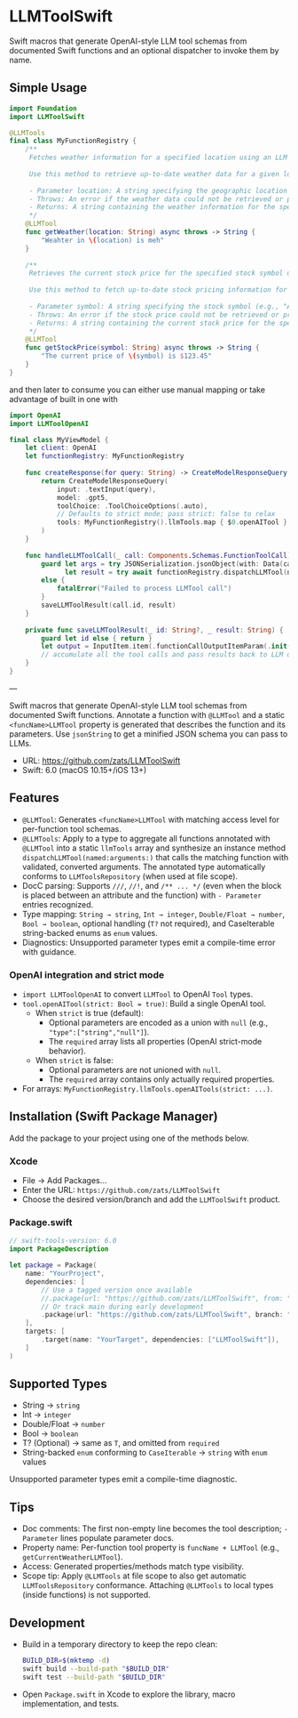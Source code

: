 # LLMToolSwift

Swift macros that generate OpenAI-style LLM tool schemas from documented Swift functions and an optional dispatcher to invoke them by name.

## Simple Usage

```swift
import Foundation
import LLMToolSwift

@LLMTools
final class MyFunctionRegistry {
    /**
     Fetches weather information for a specified location using an LLM tool.
     
     Use this method to retrieve up-to-date weather data for a given location. The method is asynchronous and may throw an error if the retrieval fails.
     
     - Parameter location: A string specifying the geographic location for which to fetch weather information.
     - Throws: An error if the weather data could not be retrieved or processed.
     - Returns: A string containing the weather information for the specified location.
     */
    @LLMTool
    func getWeather(location: String) async throws -> String {
        "Weahter in \(location) is meh"
    }
    
    /**
     Retrieves the current stock price for the specified stock symbol using an LLM tool.
     
     Use this method to fetch up-to-date stock pricing information for a given symbol. The method is asynchronous and may throw an error if retrieval fails.
     
     - Parameter symbol: A string specifying the stock symbol (e.g., "AAPL" for Apple Inc.)
     - Throws: An error if the stock price could not be retrieved or processed.
     - Returns: A string containing the current stock price for the specified symbol.
     */
    @LLMTool
    func getStockPrice(symbol: String) async throws -> String {
        "The current price of \(symbol) is $123.45"
    }
}
```

and then later to consume you can either use manual mapping or take advantage of built in one with 

```swift
import OpenAI
import LLMToolOpenAI

final class MyViewModel {
    let client: OpenAI
    let functionRegistry: MyFunctionRegistry
    
    func createResponse(for query: String) -> CreateModelResponseQuery {
        return CreateModelResponseQuery(
            input: .textInput(query),
            model: .gpt5,
            toolChoice: .ToolChoiceOptions(.auto),
            // Defaults to strict mode; pass strict: false to relax
            tools: MyFunctionRegistry().llmTools.map { $0.openAITool }
        )
    }
    
    func handleLLMToolCall(_ call: Components.Schemas.FunctionToolCall) async throws {
        guard let args = try JSONSerialization.jsonObject(with: Data(call.arguments.utf8)) as? [String: Any],
              let result = try await functionRegistry.dispatchLLMTool(named: call.name, arguments: args) as? String
        else {
            fatalError("Failed to process LLMTool call")
        }
        saveLLMToolResult(call.id, result)
    }
    
    private func saveLLMToolResult(_ id: String?, _ result: String) {
        guard let id else { return }
        let output = InputItem.item(.functionCallOutputItemParam(.init(callId: id, _type: .functionCallOutput, output: result)))
        // accumulate all the tool calls and pass results back to LLM on the next turn
    }
}
```

—

Swift macros that generate OpenAI-style LLM tool schemas from documented Swift functions. Annotate a function with `@LLMTool` and a static `<funcName>LLMTool` property is generated that describes the function and its parameters. Use `jsonString` to get a minified JSON schema you can pass to LLMs.

- URL: https://github.com/zats/LLMToolSwift
- Swift: 6.0 (macOS 10.15+/iOS 13+)

## Features
- `@LLMTool`: Generates `<funcName>LLMTool` with matching access level for per-function tool schemas.
- `@LLMTools`: Apply to a type to aggregate all functions annotated with `@LLMTool` into a static `llmTools` array and synthesize an instance method `dispatchLLMTool(named:arguments:)` that calls the matching function with validated, converted arguments. The annotated type automatically conforms to `LLMToolsRepository` (when used at file scope).
- DocC parsing: Supports `///`, `//!`, and `/** ... */` (even when the block is placed between an attribute and the function) with `- Parameter` entries recognized.
- Type mapping: `String → string`, `Int → integer`, `Double/Float → number`, `Bool → boolean`, optional handling (`T?` not required), and CaseIterable string-backed enums as `enum` values.
- Diagnostics: Unsupported parameter types emit a compile-time error with guidance.

### OpenAI integration and strict mode
- `import LLMToolOpenAI` to convert `LLMTool` to OpenAI `Tool` types.
- `tool.openAITool(strict: Bool = true)`: Build a single OpenAI tool.
  - When `strict` is true (default):
    - Optional parameters are encoded as a union with `null` (e.g., `"type":["string","null"]`).
    - The `required` array lists all properties (OpenAI strict-mode behavior).
  - When `strict` is false:
    - Optional parameters are not unioned with `null`.
    - The `required` array contains only actually required properties.
- For arrays: `MyFunctionRegistry.llmTools.openAITools(strict: ...)`.

## Installation (Swift Package Manager)
Add the package to your project using one of the methods below.

### Xcode
- File → Add Packages…
- Enter the URL: `https://github.com/zats/LLMToolSwift`
- Choose the desired version/branch and add the `LLMToolSwift` product.

### Package.swift
```swift
// swift-tools-version: 6.0
import PackageDescription

let package = Package(
    name: "YourProject",
    dependencies: [
        // Use a tagged version once available
        //.package(url: "https://github.com/zats/LLMToolSwift", from: "0.1.0"),
        // Or track main during early development
        .package(url: "https://github.com/zats/LLMToolSwift", branch: "main"),
    ],
    targets: [
        .target(name: "YourTarget", dependencies: ["LLMToolSwift"]),
    ]
)
```

## Supported Types
- String → `string`
- Int → `integer`
- Double/Float → `number`
- Bool → `boolean`
- T? (Optional) → same as `T`, and omitted from `required`
- String-backed `enum` conforming to `CaseIterable` → `string` with `enum` values

Unsupported parameter types emit a compile-time diagnostic.

## Tips
- Doc comments: The first non-empty line becomes the tool description; `- Parameter` lines populate parameter docs.
- Property name: Per-function tool property is `funcName + LLMTool` (e.g., `getCurrentWeatherLLMTool`).
- Access: Generated properties/methods match type visibility.
- Scope tip: Apply `@LLMTools` at file scope to also get automatic `LLMToolsRepository` conformance. Attaching `@LLMTools` to local types (inside functions) is not supported.


## Development
- Build in a temporary directory to keep the repo clean:
  ```bash
  BUILD_DIR=$(mktemp -d)
  swift build --build-path "$BUILD_DIR"
  swift test --build-path "$BUILD_DIR"
  ```
- Open `Package.swift` in Xcode to explore the library, macro implementation, and tests.
